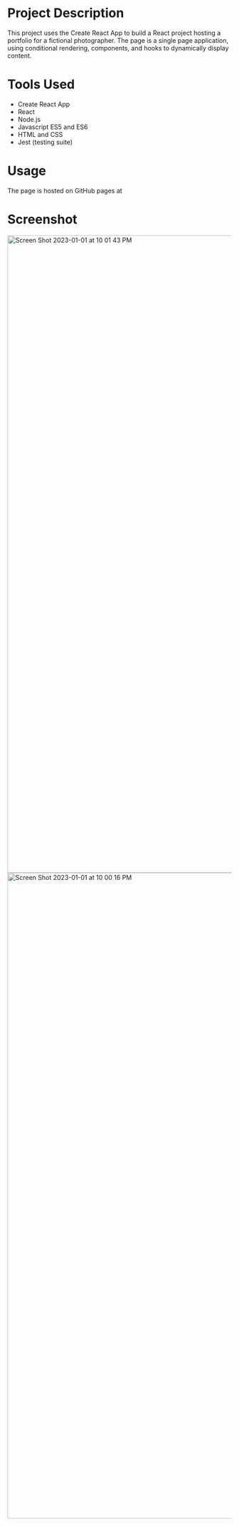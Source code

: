 # Project Description
This project uses the Create React App to build a React project hosting a portfolio for a fictional photographer. The page is a single page application, using conditional rendering, components, and hooks to dynamically display content.

# Tools Used
* Create React App
* React
* Node.js
* Javascript ES5 and ES6
* HTML and CSS
* Jest (testing suite)

# Usage
The page is hosted on GitHub pages at 

# Screenshot
<img width="1430" alt="Screen Shot 2023-01-01 at 10 01 43 PM" src="https://user-images.githubusercontent.com/106827018/210200899-aa83e0de-b835-4a20-912f-a6696827a091.png">

<img width="1449" alt="Screen Shot 2023-01-01 at 10 00 16 PM" src="https://user-images.githubusercontent.com/106827018/210200926-b962a485-62d0-426b-b77a-12a851b3a806.png">


